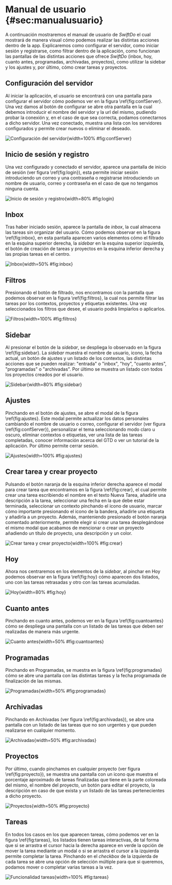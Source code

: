 # Manual de usuario {#sec:manualusuario}

A continuación mostraremos el manual de usuario de *SwiftDo* el cual mostrará de manera visual cómo podemos realizar las distintas acciones dentro de la app. Explicaremos como configurar el servidor, como iniciar sesión y registrarse, como filtrar dentro de la aplicación, como funcionan las pantallas de las distintas acciones que ofrece *SwiftDo* (inbox, hoy, cuanto antes, programadas, archivadas, proyectos), como utilizar la sidebar y los ajustes y, por último, cómo crear tareas y proyectos.

## Configuración del servidor

Al iniciar la aplicación, el usuario se encontrará con una pantalla para configurar el servidor cómo podemos ver en la figura \ref{fig:confServer}. Una vez damos al botón de configurar se abre otra pantalla en la cual debemos introducir el nombre del servidor y la url del mismo, pudiendo probar la conexión y, en el caso de que sea correcta, podamos conectarnos a dicho servidor. Una vez conectado, muestra una lista con los servidores configurados y permite crear nuevos o eliminar el deseado.

![Configuración del servidor](img/servidorFinal.png){width=100% #fig:confServer}

## Inicio de sesión y registro

Una vez configurado y conectado el servidor, aparece una pantalla de inicio de sesión (ver figura \ref{fig:login}), esta permite iniciar sesión introduciendo un correo y una contraseña o registrarse introduciendo un nombre de usuario, correo y contraseña en el caso de que no tengamos ninguna cuenta.

![Inicio de sesión y registro](img/loginFinal.png){width=80% #fig:login}

## Inbox

Tras haber iniciado sesión, aparece la pantalla de *inbox*, la cual almacena las tareas sin organizar del usuario. Cómo podemos observar en la figura \ref{fig:inbox}, en esta pantalla aparecen varios elementos cómo el filtrado en la esquina superior derecha, la *sidebar* en la esquina superior izquierda, el botón de creación de tareas y proyectos en la esquina inferior derecha y las propias tareas en el centro. 

![Inbox](img/inbox.png){width=50% #fig:inbox}

## Filtros

Presionando el botón de filtrado, nos encontramos con la pantalla que podemos observar en la figura \ref{fig:filtros}, la cual nos permite filtrar las tareas por los contextos, proyectos y etiquetas existentes. Una vez seleccionados los filtros que desee, el usuario podrá limpiarlos o aplicarlos.

![Filtros](img/filtrosFinal.png){width=100% #fig:filtros}

## Sidebar

Al presionar el botón de la *sidebar*, se despliega lo observado en la figura \ref{fig:sidebar}.
La *sidebar* muestra el nombre de usuario, icono, la fecha actual, un botón de ajustes y un listado de los contextos, las distintas acciones que se pueden realizar: "entrada" o "inbox", "hoy", "cuanto antes", "programadas" o "archivadas". Por último se muestra un listado con todos los proyectos creados por el usuario.

![Sidebar](img/sidebarFinal.png){width=80% #fig:sidebar}

## Ajustes

Pinchando en el botón de ajustes, se abre el modal de la figura \ref{fig:ajustes}. Este modal permite actualizar los datos personales cambiando el nombre de usuario o correo, configurar el servidor (ver figura \ref{fig:confServer}), personalizar el tema seleccionando modo claro u oscuro, eliminar contextos o etiquetas, ver una lista de las tareas completadas, conocer información acerca del GTD o ver un tutorial de la aplicación. Por último permite cerrar sesión.

![Ajustes](img/ajustesFinal.png){width=100% #fig:ajustes}

## Crear tarea y crear proyecto

Pulsando el botón naranja de la esquina inferior derecha aparece el modal para crear tarea que encontramos en la figura \ref{fig:crear}, el cual permite crear una tarea escribiendo el nombre en el texto Nueva Tarea, añadirle una descripción a la tarea, seleccionar una fecha en la que debe estar terminada, seleccionar un contexto pinchando el icono de usuario, marcar cómo importante presionando el icono de la bandera, añadirle una etiqueta y añadirla a un proyecto.
Además, manteniendo presionado el botón naranja comentado anteriormente, permite elegir si crear una tarea desplegándose el mismo modal que acabamos de mencionar o crear un proyecto añadiendo un título de proyecto, una descripción y un color.

![Crear tarea y crear proyecto](img/crearFinal.png){width=100% #fig:crear}

## Hoy

Ahora nos centraremos en los elementos de la *sidebar*, al pinchar en Hoy podemos observar en la figura \ref{fig:hoy} cómo aparecen dos listados, uno con las tareas retrasadas y otro con las tareas acumuladas.

![Hoy](img/hoyFinal.png){width=80% #fig:hoy}

## Cuanto antes

Pinchando en cuanto antes, podemos ver en la figura \ref{fig:cuantoantes} cómo se despliega una pantalla con un listado de las tareas que deben ser realizadas de manera más urgente.

![Cuanto antes](img/cuantoantes.png){width=50% #fig:cuantoantes}

## Programadas

Pinchando en Programadas, se muestra en la figura \ref{fig:programadas} cómo se abre una pantalla con las distintas tareas y la fecha programada de finalización de las mismas.

![Programadas](img/programadas.png){width=50% #fig:programadas}

## Archivadas

Pinchando en Archivadas (ver figura \ref{fig:archivadas}), se abre una pantalla con un listado de las tareas que no son urgentes y que pueden realizarse en cualquier momento.

![Archivadas](img/archivadas.png){width=50% #fig:archivadas}

## Proyectos

Por último, cuando pinchamos en cualquier proyecto (ver figura \ref{fig:proyecto}), se muestra una pantalla con un icono que muestra el porcentaje aproximado de tareas finalizadas que tiene en la parte coloreada del mismo, el nombre del proyecto, un botón para editar el proyecto, la descripción en caso de que exista y un listado de las tareas pertenecientes a dicho proyecto.

![Proyectos](img/proyecto.png){width=50% #fig:proyecto}

## Tareas

En todos los casos en los que aparecen tareas, cómo podemos ver en la figura \ref{fig:tareas}, los listados tienen tareas interactivas, de tal forma que si se arrastra el cursor hacia la derecha aparece en verde la opción de mover la tarea mediante un modal o si se arrastra el cursor a la izquierda permite completar la tarea. Pinchando en el *checkbox* de la izquierda de cada tarea se abre una opción de selección múltiple para que si queremos, podamos mover o completar varias tareas a la vez.

![Funcionalidad tareas](img/tareasFinal.png){width=100% #fig:tareas}

